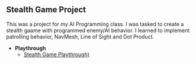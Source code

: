 <h2>Stealth Game Project</h2>

This was a project for my AI Programming class.  I was tasked to create a stealth gaame with programmed enemy/AI behavior.
I learned to implement patrolling behavior, NavMesh, Line of Sight and Dot Product.

- <b>Playthrough</b>
  - [Stealth Game Playthrough)](https://drive.google.com/file/d/1TkVCoFrWefZMhRq4BicCQUMVFFC0Y2Gp/view?usp=sharing)
